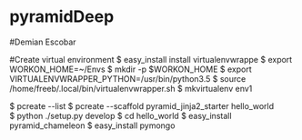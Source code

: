 # pyramidDeep
#Demian Escobar

#Create virtual environment
$ easy_install install virtualenvwrappe
$ export WORKON_HOME=~/Envs
$ mkdir -p $WORKON_HOME
$ export VIRTUALENVWRAPPER_PYTHON=/usr/bin/python3.5
$ source /home/freeb/.local/bin/virtualenvwrapper.sh
$ mkvirtualenv env1




$ pcreate --list
$ pcreate --scaffold pyramid_jinja2_starter hello_world   
$ python ./setup.py develop
$ cd hello_world
$ easy_install pyramid_chameleon
$ easy_install pymongo

